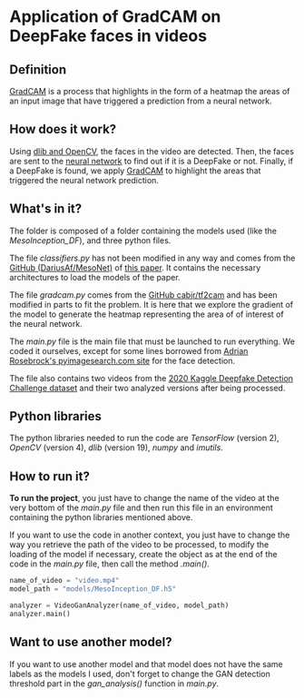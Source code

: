 # Application of GradCAM on DeepFake faces in videos

## Definition

[GradCAM](https://arxiv.org/abs/1610.02391) is a process that highlights in the form of a heatmap the areas of an input image that have triggered a prediction from a neural network.

## How does it work?

Using [dlib and OpenCV](https://pyimagesearch.com/2017/04/03/facial-landmarks-dlib-opencv-python/), the faces in the video are detected. Then, the faces are sent to the [neural network](https://github.com/DariusAf/MesoNet) to find out if it is a DeepFake or not. Finally, if a DeepFake is found, we apply [GradCAM](https://github.com/cabjr/tf2cam) to highlight the areas that triggered the neural network prediction.

## What's in it?

The folder is composed of a folder containing the models used (like the *MesoInception_DF*), and three python files.


The file *classifiers.py* has not been modified in any way and comes from the [GitHub (DariusAf/MesoNet)](https://github.com/DariusAf/MesoNet) of [this paper](https://arxiv.org/abs/1809.00888). It contains the necessary architectures to load the models of the paper.


The file *gradcam.py* comes from the [GitHub cabjr/tf2cam](https://github.com/cabjr/tf2cam) and has been modified in parts to fit the problem. It is here that we explore the gradient of the model to generate the heatmap representing the area of of interest of the neural network.


The *main.py* file is the main file that must be launched to run everything. We coded it ourselves, except for some lines borrowed from [Adrian Rosebrock's pyimagesearch.com site](https://pyimagesearch.com/2017/04/03/facial-landmarks-dlib-opencv-python/) for the face detection.

The file also contains two videos from the [2020 Kaggle Deepfake Detection Challenge dataset](https://www.kaggle.com/competitions/deepfake-detection-challenge/data) and their two analyzed versions after being processed.

## Python libraries

The python libraries needed to run the code are *TensorFlow* (version 2), *OpenCV* (version 4), *dlib* (version 19), *numpy* and *imutils*.

## How to run it?

**To run the project**, you just have to change the name of the video at the very bottom of the *main.py* file and then run this file in an environment containing the python libraries mentioned above.


If you want to use the code in another context, you just have to change the way you retrieve the path of the video to be processed, to modify the loading of the model if necessary, create the object as at the end of the code in the *main.py* file, then call the method *.main()*.


```python
name_of_video = "video.mp4"
model_path = "models/MesoInception_DF.h5"

analyzer = VideoGanAnalyzer(name_of_video, model_path)
analyzer.main()
```

## Want to use another model?

If you want to use another model and that model does not have the same labels as the models I used, don't forget to change the GAN detection threshold part in the *gan_analysis()* function in *main.py*.
